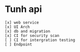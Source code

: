 # Tunh api

    [x] web service
    [x] UI Arch
    [x] db and migration
    [x] CI for security scan
    [ ] CI for intergration testing
    [ ] Endpoint